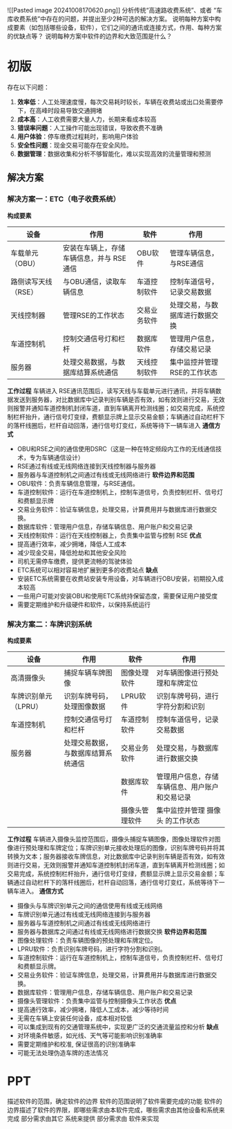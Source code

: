 
![[Pasted image 20241008170620.png]]
分析传统“高速路收费系统”、或者 “车库收费系统”中存在的问题，并提出至少2种可选的解决方案。
说明每种方案中构成要素（如包括哪些设备，软件），它们之间的通讯或连接方式，作用、每种方案的优缺点等？
说明每种方案中软件的边界和大致范围是什么？

# 初版
存在以下问题：
1. **效率低**：人工处理速度慢，每次交易耗时较长，车辆在收费站或出口处需要停下，在高峰时段易导致交通拥堵
2. **成本高**：人工收费需要大量人力，长期来看成本较高
3. **错误率问题**：人工操作可能出现错误，导致收费不准确
4. **用户体验**：停车缴费过程耗时，影响用户体验
5. **安全性问题**：现金交易可能存在安全风险。
6. **数据管理**：数据收集和分析不够智能化，难以实现高效的流量管理和预测
## 解决方案
### 解决方案一：ETC（电子收费系统）
**构成要素**

| 设备          | 作用                     | 软件     | 作用               |
| ----------- | ---------------------- | ------ | ---------------- |
| 车载单元（OBU）   | 安装在车辆上，存储车辆信息，并与 RSE通信 | OBU软件  | 管理车辆信息，与RSE通信    |
| 路侧读写天线（RSE） | 与OBU通信，读取车辆信息          | 车道控制软件 | 控制车道信号，记录交易数据    |
| 天线控制器       | 管理RSE的工作状态             | 交易业务软件 | 处理交易，与数据库进行数据交换  |
| 车道控制机       | 控制交通信号灯和栏杆             | 数据库软件  | 管理用户信息，存储交易记录    |
| 服务器         | 处理交易数据，与数据库结算系统通信      | 天线控制软件 | 集中监控并管理 RSE的工作状态 |

**工作过程**
车辆进入 RSE通讯范围后，读写天线与车载单元进行通讯，并将车辆数据发送到服务器，对比数据库中记录判别车辆是否有效，如有效则进行交易，无效则报警并通知车道控制机封闭车道，直到车辆离开检测线圈；如交易完成，系统控制栏杆抬升，通行信号灯变绿，费额显示牌上显示交易金额；车辆通过自动栏杆下的落杆线圈后，栏杆自动回落，通行信号灯变红，系统等待下一辆车进入
**通信方式**
- OBU和RSE之间的通信使用DSRC（这是一种在特定频段内工作的无线通信技术，专为车辆通信设计）
- RSE通过有线或无线网络连接到天线控制器与服务器
- 服务器与车道控制机之间通过有线或无线网络进行
**软件边界和范围**
- OBU软件：负责车辆信息管理，与RSE通信。
- 车道控制软件：运行在车道控制机上，控制车道信号，负责控制栏杆、信号灯和费额显示牌
- 交易业务软件：验证车辆信息，处理交易，计算费用并与数据库进行数据交换。
- 数据库软件：管理用户信息，存储车辆信息、用户账户和交易记录
- 天线控制软件：运行在天线控制器上，负责集中监管与控制 RSE
**优点**
- 提高通行效率，减少拥堵，降低人工成本
- 减少现金交易，降低抢劫和其他安全风险
- 司机无需停车缴费，提供更流畅的驾驶体验
- ETC系统可以相对容易地扩展到更多的收费站点
**缺点**
- 安装ETC系统需要在收费站安装专用设备，对车辆进行OBU安装，初期投入成本较高
- 一些用户可能对安装OBU和使用ETC系统持保留态度，需要保证用户接受度
- 需要定期维护和升级硬件和软件，以保持系统运行
### 解决方案二：车牌识别系统
**构成要素**

| 设备           | 作用                | 软件      | 作用                      |
| ------------ | ----------------- | ------- | ----------------------- |
| 高清摄像头        | 捕捉车辆车牌图像          | 图像处理软件  | 对车辆图像进行预处理和车牌定位         |
| 车牌识别单元（LPRU） | 识别车牌号码，处理图像数据     | LPRU软件  | 识别车牌号码，进行字符分割和识别        |
| 车道控制机        | 控制交通信号灯和栏杆        | 车道控制软件  | 控制车道信号，记录交易数据           |
| 服务器          | 处理交易数据，与数据库结算系统通信 | 交易业务软件  | 处理交易，与数据库进行数据交换         |
|              |                   | 数据库软件   | 管理用户信息，存储车辆信息、用户账户和交易记录 |
|              |                   | 摄像头管理软件 | 集中监控并管理 摄像头 的工作状态       |
**工作过程** 
车辆进入摄像头监控范围后，摄像头捕捉车辆图像，图像处理软件对图像进行预处理和车牌定位；车牌识别单元接收处理后的图像，识别车牌号码并将其转换为文本；服务器接收车牌信息，对比数据库中记录判别车辆是否有效，如有效则进行交易，无效则报警并通知车道控制机封闭车道，直到车辆离开检测线圈；如交易完成，系统控制栏杆抬升，通行信号灯变绿，费额显示牌上显示交易金额；车辆通过自动栏杆下的落杆线圈后，栏杆自动回落，通行信号灯变红，系统等待下一辆车进入。
**通信方式**
- 摄像头与车牌识别单元之间的通信使用有线或无线网络
- 车牌识别单元通过有线或无线网络连接到与服务器
- 服务器与车道控制机之间通过有线或无线网络进行
- 服务器与数据库之间通过有线或无线网络进行数据交换
**软件边界和范围**
- 图像处理软件：负责车辆图像的预处理和车牌定位。
- LPRU软件：负责识别车牌号码，进行字符分割和识别。
- 车道控制软件：运行在车道控制机上，控制车道信号，负责控制栏杆、信号灯和费额显示牌。
- 交易业务软件：验证车牌信息，处理交易，计算费用并与数据库进行数据交换。
- 数据库软件：管理用户信息，存储车辆信息、用户账户和交易记录
- 摄像头管理软件：负责集中监管与控制摄像头工作状态
**优点**
- 提高通行效率，减少拥堵，降低人工成本，减少等待时间
- 无需在车辆上安装任何设备，成本相对较低
- 可以集成到现有的交通管理系统中，实现更广泛的交通流量监控和分析
**缺点**
- 对环境条件敏感，如光线、天气等可能影响识别准确率
- 需要定期维护和校准, 保证很高的识别准确率
- 可能无法处理伪造车牌的违法情况

# PPT

描述软件的范围，确定软件的边界
软件的范围说明了软件需要完成的功能
软件的边界描述了软件的界限，即哪些需求由本软件完成，哪些需求由其他设备和系统来完成
	部分需求由其它 系统来提供
	部分需求由 软件来实现